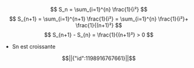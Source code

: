 $$
S_n = \sum_{i=1}^{n} \frac{1}{i²}
$$
$$
S_{n+1} = \sum_{i=1}^{n+1} \frac{1}{i²} = \sum_{i=1}^{n} \frac{1}{i²}+ \frac{1}{(n+1)²}
$$
$$
S_{n+1} - S_{n} = \frac{1}{(n+1)²} > 0
$$
- Sn est croissante
```math
||{"id":1198916767661}||
```
